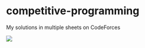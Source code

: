 # competitive-programming
My solutions in multiple sheets on CodeForces

![](https://media2.giphy.com/media/13HgwGsXF0aiGY/200w.webp?cid=ecf05e47lcjeph9m8f8hzkggo679xjury4fnqek5naqgtjnd&rid=200w.webp&ct=g)
